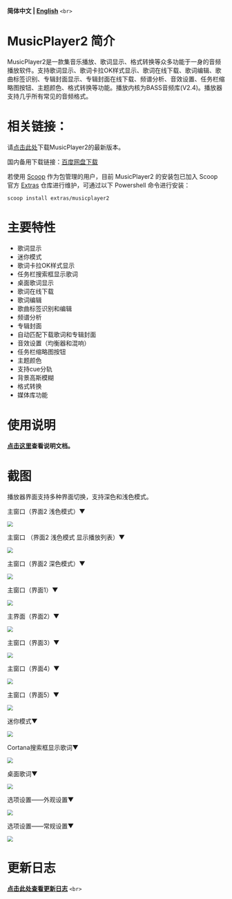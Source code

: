 **简体中文 | [English](https://github.com/zhongyang219/MusicPlayer2/blob/master/README_en-us.md)** `<br>`

# MusicPlayer2 简介

MusicPlayer2是一款集音乐播放、歌词显示、格式转换等众多功能于一身的音频播放软件。支持歌词显示、歌词卡拉OK样式显示、歌词在线下载、歌词编辑、歌曲标签识别、专辑封面显示、专辑封面在线下载、频谱分析、音效设置、任务栏缩略图按钮、主题颜色、格式转换等功能。播放内核为BASS音频库(V2.4)。播放器支持几乎所有常见的音频格式。

# 相关链接：

请[点击此处](https://github.com/zhongyang219/MusicPlayer2/releases)下载MusicPlayer2的最新版本。

国内备用下载链接：[百度网盘下载](https://pan.baidu.com/s/1i5QNwFF)

若使用 [Scoop](https://github.com/ScoopInstaller/Scoop) 作为包管理的用户，目前 MusicPlayer2 的安装包已加入 Scoop 官方 [Extras](https://github.com/ScoopInstaller/Extras) 仓库进行维护，可通过以下 Powershell 命令进行安装：

```pwsh
scoop install extras/musicplayer2
```

# 主要特性

* 歌词显示
* 迷你模式
* 歌词卡拉OK样式显示
* 任务栏搜索框显示歌词
* 桌面歌词显示
* 歌词在线下载
* 歌词编辑
* 歌曲标签识别和编辑
* 频谱分析
* 专辑封面
* 自动匹配下载歌词和专辑封面
* 音效设置（均衡器和混响）
* 任务栏缩略图按钮
* 主题颜色
* 支持cue分轨
* 背景高斯模糊
* 格式转换
* 媒体库功能

# 使用说明

**[点击这里](https://github.com/zhongyang219/MusicPlayer2/wiki)查看说明文档。**

# 截图

播放器界面支持多种界面切换，支持深色和浅色模式。

主窗口（界面2 浅色模式）▼

<img src="Screenshots/Main_window.png" style="zoom:80%;" />

主窗口 （界面2 浅色模式 显示播放列表）▼

<img src="Screenshots/main_window_with_playlist.png" style="zoom:80%;" />

主窗口（界面2 深色模式）▼

<img src="Screenshots/Main_window2.png" style="zoom:80%;" />

主窗口（界面1）▼

<img src="Screenshots/main_window_ui1.png" style="zoom:80%;" />

主界面（界面2）▼

<img src="Screenshots/main_window_ui2.png" style="zoom:80%;" />

主窗口（界面3）▼

<img src="Screenshots/main_window_ui3.png" style="zoom:80%;" />

主窗口（界面4）▼

<img src="Screenshots/main_window_ui4.png" style="zoom:80%;" />

主窗口（界面5）▼

<img src="Screenshots/main_window_ui5.png" style="zoom:80%;" />

迷你模式▼

<img src="Screenshots/Mini_mode.png" style="zoom:80%;" />

Cortana搜索框显示歌词▼

<img src="Screenshots/Cortana_lyric.png" style="zoom:80%;" />

桌面歌词▼

<img src="Screenshots/desktop_lyric.jpg" style="zoom:80%;" />

选项设置——外观设置▼

<img src="Screenshots/options.png" style="zoom:80%;" />

选项设置——常规设置▼

<img src="Screenshots/options2.png" style="zoom:80%;" />

# 更新日志

**[点击此处查看更新日志](https://github.com/zhongyang219/MusicPlayer2/blob/master/Documents/update_log.md)**
`<br>`
